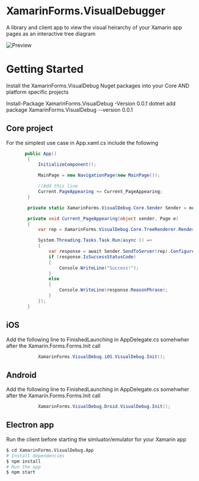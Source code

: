 # XamarinForms.VisualDebugger

A library and client app to view the visual heirarchy of your Xamarin app pages as an interactive tree diagram

![Preview](https://github.com/Pepsi1x1/XamarinForms.VisualDebug/raw/master/final-5f6f58c13e5b3e0061bb6cf9-6.gif "Preview")

# Getting Started

Install the XamarinForms.VisualDebug Nuget packages into your Core AND platform specific projects

Install-Package XamarinForms.VisualDebug -Version 0.0.1
dotnet add package XamarinForms.VisualDebug --version 0.0.1

## Core project

For the simplest use case in App.xaml.cs include the following

```c#
       public App()
        {
            InitializeComponent();

            MainPage = new NavigationPage(new MainPage());

            //Add this line
            Current.PageAppearing += Current_PageAppearing;
        }

        private static XamarinForms.VisualDebug.Core.Sender Sender = new XamarinForms.VisualDebug.Core.Sender();

        private void Current_PageAppearing(object sender, Page e)
        {
            var rep = XamarinForms.VisualDebug.Core.TreeRenderer.RenderVisualHeirarchyToJson(e);

            System.Threading.Tasks.Task.Run(async () =>
            {
                var response = await Sender.SendToServer(rep).ConfigureAwait(false);
                if (response.IsSuccessStatusCode)
                {
                    Console.WriteLine("Success!");
                }
                else
                {
                    Console.WriteLine(response.ReasonPhrase);
                }
            });
        }
```

## iOS

Add the following line to FinishedLaunching in AppDelegate.cs somehwher after the Xamarin.Forms.Forms.Init call

```c#
            XamarinForms.VisualDebug.iOS.VisualDebug.Init();
```       
            
## Android

Add the following line to FinishedLaunching in AppDelegate.cs somehwher after the Xamarin.Forms.Forms.Init call

```c#
            XamarinForms.VisualDebug.Droid.VisualDebug.Init();
```
            
## Electron app

Run the client before starting the simluator/emulator for your Xamarin app

```sh
$ cd XamarinForms.VisualDebug.App
# Install dependencies
$ npm install
# Run the app
$ npm start     
```
